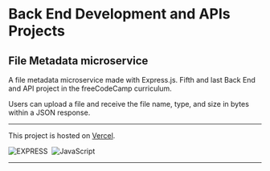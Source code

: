 # Back End Development and APIs Projects
## File Metadata microservice

A file metadata microservice made with Express.js. Fifth and last Back End and API project in the freeCodeCamp curriculum.

Users can upload a file and receive the file name, type, and size in bytes within a JSON response.

---

This project is hosted on [Vercel](https://file-metadata-microservice-chi.vercel.app/).

![EXPRESS](https://img.shields.io/badge/Express.js-fff.svg?&logo=Express&logoColor=000)&nbsp;
![JavaScript](https://img.shields.io/badge/JavaScript-f7df1e.svg?&logo=javascript&logoColor=black)&nbsp;

---